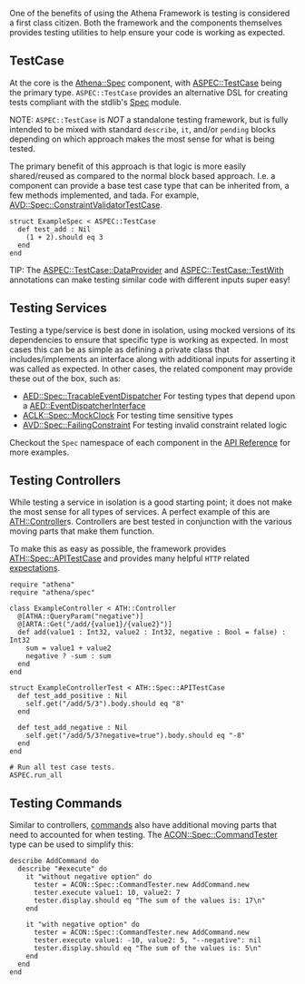 One of the benefits of using the Athena Framework is testing is considered a first class citizen.
Both the framework and the components themselves provides testing utilities to help ensure your code is working as expected.

## TestCase

At the core is the [Athena::Spec](/Spec) component, with [ASPEC::TestCase](/Spec/TestCase) being the primary type.
`ASPEC::TestCase` provides an alternative DSL for creating tests compliant with the stdlib's [Spec](https://crystal-lang.org/api/Spec.html) module.

NOTE: `ASPEC::TestCase` is _NOT_ a standalone testing framework, but is fully intended to be mixed with standard `describe`, `it`, and/or `pending` blocks depending on which approach makes the most sense for what is being tested.

The primary benefit of this approach is that logic is more easily shared/reused as compared to the normal block based approach.
I.e. a component can provide a base test case type that can be inherited from, a few methods implemented, and tada.
For example, [AVD::Spec::ConstraintValidatorTestCase](/Validator/Spec/ConstraintValidatorTestCase).

```crystal
struct ExampleSpec < ASPEC::TestCase
  def test_add : Nil
    (1 + 2).should eq 3
  end
end
```

TIP: The [ASPEC::TestCase::DataProvider](/Spec/TestCase/DataProvider) and [ASPEC::TestCase::TestWith](/Spec/TestCase/TestWith) annotations can make testing similar code with different inputs super easy!

## Testing Services

Testing a type/service is best done in isolation, using mocked versions of its dependencies to ensure that specific type is working as expected.
In most cases this can be as simple as defining a private class that includes/implements an interface along with additional inputs for asserting it was called as expected.
In other cases, the related component may provide these out of the box, such as:

* [AED::Spec::TracableEventDispatcher](/EventDispatcher/Spec/TracableEventDispatcher) For testing types that depend upon a [AED::EventDispatcherInterface](/EventDispatcher/EventDispatcherInterface)
* [ACLK::Spec::MockClock](/Clock/Spec/MockClock) For testing time sensitive types
* [AVD::Spec::FailingConstraint](/Validator/Spec/FailingConstraint) For testing invalid constraint related logic

Checkout the `Spec` namespace of each component in the [API Reference](./api_reference.md) for more examples.

## Testing Controllers

While testing a service in isolation is a good starting point; it does not make the most sense for all types of services.
A perfect example of this are [ATH::Controller](/Framework/Controller)s.
Controllers are best tested in conjunction with the various moving parts that make them function.

To make this as easy as possible, the framework provides [ATH::Spec::APITestCase](/Framework/Spec/APITestCase) and provides many helpful `HTTP` related [expectations](/Framework/SpecExpectations/HTTP).

```crystal
require "athena"
require "athena/spec"

class ExampleController < ATH::Controller
  @[ATHA::QueryParam("negative")]
  @[ARTA::Get("/add/{value1}/{value2}")]
  def add(value1 : Int32, value2 : Int32, negative : Bool = false) : Int32
    sum = value1 + value2
    negative ? -sum : sum
  end
end

struct ExampleControllerTest < ATH::Spec::APITestCase
  def test_add_positive : Nil
    self.get("/add/5/3").body.should eq "8"
  end

  def test_add_negative : Nil
    self.get("/add/5/3?negative=true").body.should eq "-8"
  end
end

# Run all test case tests.
ASPEC.run_all
```

## Testing Commands

Similar to controllers, [commands](./commands.md) also have additional moving parts that need to accounted for when testing.
The [ACON::Spec::CommandTester](/Console/Spec/CommandTester) type can be used to simplify this:

```crystal
describe AddCommand do
  describe "#execute" do
    it "without negative option" do
      tester = ACON::Spec::CommandTester.new AddCommand.new
      tester.execute value1: 10, value2: 7
      tester.display.should eq "The sum of the values is: 17\n"
    end

    it "with negative option" do
      tester = ACON::Spec::CommandTester.new AddCommand.new
      tester.execute value1: -10, value2: 5, "--negative": nil
      tester.display.should eq "The sum of the values is: 5\n"
    end
  end
end
```
